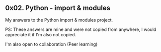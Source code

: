 ## 0x02. Python - import & modules

My answers to the Python import & modules project.

PS: These answers are mine and were not copied from anywhere, I would appreciate it if I'm also not copied.

I'm also open to collaboration (Peer learning)
